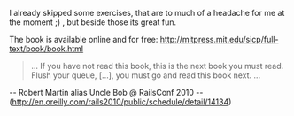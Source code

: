 I already skipped some exercises, that are to much of a headache for me at the moment ;) ,
but beside those its great fun.

The book is available online and for free: http://mitpress.mit.edu/sicp/full-text/book/book.html

>... If you have not read this book, this is the next book you must read.  
Flush your queue, [...], you must go and read this book next. ...

-- Robert Martin alias Uncle Bob @ RailsConf 2010 --  
(http://en.oreilly.com/rails2010/public/schedule/detail/14134)